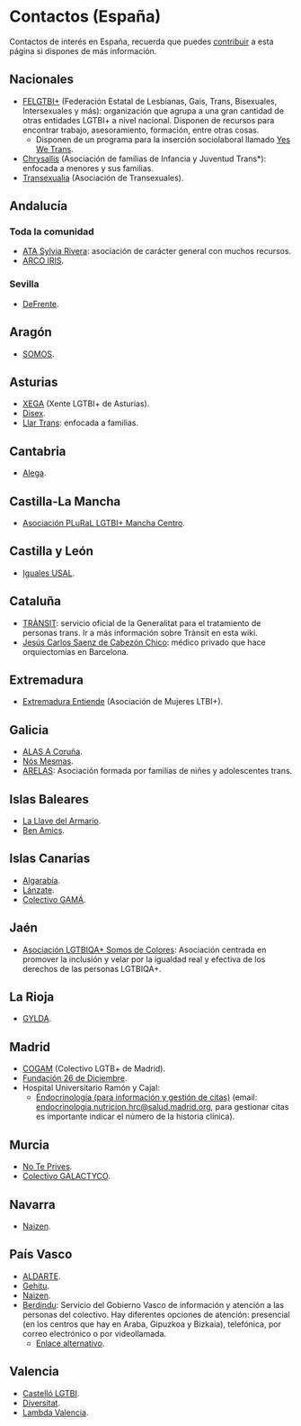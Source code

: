 # Contactos (España)

Contactos de interés en España, recuerda que puedes [contribuir](contribuir.md) a esta página si dispones de más información.

## Nacionales

* [FELGTBI+](https://felgtbi.org/) (Federación Estatal de Lesbianas, Gais, Trans, Bisexuales, Intersexuales y más): organización que agrupa a una gran cantidad de otras entidades LGTBI+ a nivel nacional. Disponen de recursos para encontrar trabajo, asesoramiento, formación, entre otras cosas.
    * Disponen de un programa para la inserción sociolaboral llamado [Yes We Trans](https://felgtbi.org/yeswetrans/).
* [Chrysallis](https://chrysallis.org/) (Asociación de familias de Infancia y Juventud Trans*): enfocada a menores y sus familias.
* [Transexualia](http://transexualia.org/) (Asociación de Transexuales).

## Andalucía

### Toda la comunidad

* [ATA Sylvia Rivera](https://www.atandalucia.es/): asociación de carácter general con muchos recursos.
* [ARCO IRIS](https://www.federacionarcoiris.com/).

### Sevilla

* [DeFrente](https://defrente.org/).

## Aragón

* [SOMOS](https://somoslgtb.com/).

## Asturias

* [XEGA](https://www.xega.org/) (Xente LGTBI+ de Asturias).
* [Disex](https://www.instagram.com/disexasturies/).
* [Llar Trans](https://www.llartrans.org/): enfocada a familias.

## Cantabria

* [Alega](http://alega.org/).

## Castilla-La Mancha

* [Asociación PLuRaL LGTBI+ Mancha Centro](https://plurallgtbi.org/).

## Castilla y León

* [Iguales USAL](https://igualeslgtbplus.com/).

## Cataluña

* [TRÀNSIT](https://www.facebook.com/serveiTransit/): servicio oficial de la Generalitat para el tratamiento de personas trans. Ir a más información sobre Trànsit en esta wiki.
* [Jesús Carlos Saenz de Cabezón Chico](https://www.paginasamarillas.es/f/barcelona/jesus-carlos-saenz-de-cabezon-chico_008164162_000000001.html): médico privado que hace orquiectomías en Barcelona.

## Extremadura

* [Extremadura Entiende](http://www.extremaduraentiende.org/) (Asociación de Mujeres LTBI+).

## Galicia

* [ALAS A Coruña](https://alasacoruna.org/).
* [Nós Mesmas](https://www.facebook.com/asociacionnosmesmas).
* [ARELAS](https://asociacionarelas.org/): Asociación formada por familias de niñes y adolescentes trans.

## Islas Baleares

* [La Llave del Armario](http://lallavedelarmario.org/).
* [Ben Amics](https://benamics.com/).

## Islas Canarias

* [Algarabía](https://es-es.facebook.com/algarabiatfe/).
* [Lánzate](https://www.asociacionlanzate.org/).
* [Colectivo GAMÁ](https://www.colectivogama.com/).

## Jaén

* [Asociación LGTBIQA+ Somos de Colores](https://somosdecoloresradio.com/asociacion/): Asociación centrada en promover la inclusión y velar por la igualdad real y efectiva de los derechos de las personas LGTBIQA+.

## La Rioja

* [GYLDA](http://www.gylda.lgbt/).

## Madrid

* [COGAM](https://cogam.es/) (Colectivo LGTB+ de Madrid).
* [Fundación 26 de Diciembre](https://fundacion26d.org/).
* Hospital Universitario Ramón y Cajal:
    * [Endocrinología (para información y gestión de citas)](https://www.comunidad.madrid/hospital/ramonycajal/ciudadanos-oferta-asistencial/servicios-medicos/endocrinologia-nutricion#contact) (email: [endocrinologia.nutricion.hrc@salud.madrid.org](mailto:endocrinologia.nutricion.hrc@salud.madrid.org), para gestionar citas es importante indicar el número de la historia clínica).

## Murcia

* [No Te Prives](http://www.noteprives.es/).
* [Colectivo GALACTYCO](https://www.colectivogalactyco.org/).

## Navarra

* [Naizen](https://naizen.eus/quienes-somos/la-asociacion/).

## País Vasco

* [ALDARTE](https://www.aldarte.org/es/).
* [Gehitu](https://www.gehitu.org/).
* [Naizen](https://naizen.eus/quienes-somos/la-asociacion/).
* [Berdindu](https://www.euskadi.eus/gobierno-vasco/berdindu/): Servicio del Gobierno Vasco de información y atención a las personas del colectivo. Hay diferentes opciones de atención: presencial (en los centros que hay en Araba, Gipuzkoa y Bizkaia), telefónica, por correo electrónico o por videollamada.
    * [Enlace alternativo](https://www.gehitu.org/berdindu-infasis-gehitu/).

## Valencia

* [Castelló LGTBI](https://castellolgtbi.es/).
* [Diversitat](https://www.diversitat.es/).
* [Lambda Valencia](https://lambdavalencia.org/).
